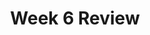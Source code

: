 ---
toc: true
comments: true
layout: post
title: Week 6 Review
description: Week 6 Review
courses: { csp: {week: 6} }
type: tangibles
---